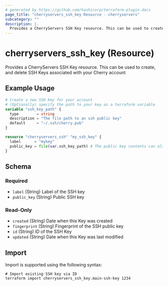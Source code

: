 ```yaml
---
# generated by https://github.com/hashicorp/terraform-plugin-docs
page_title: "cherryservers_ssh_key Resource - cherryservers"
subcategory: ""
description: |-
  Provides a CherryServers SSH Key resource. This can be used to create, and delete SSH Keys associated with your Cherry account
---
```


# cherryservers_ssh_key (Resource)

Provides a CherryServers SSH Key resource. This can be used to create, and delete SSH Keys associated with your Cherry account

## Example Usage

```terraform
# Create a new SSH Key for your account
# (Optionally) specify the path to your key as a terraform variable
variable "ssh_key_path" {
  type        = string
  description = "The file path to an ssh public key"
  default     = "~/.ssh/cherry.pub"
}

resource "cherryservers_ssh" "my_ssh_key" {
  label      = "mykey"
  public_key = file(var.ssh_key_path) # The public key contents can also be stored specific here directly
}
```

<!-- schema generated by tfplugindocs -->
## Schema

### Required

- `label` (String) Label of the SSH key
- `public_key` (String) Public SSH key

### Read-Only

- `created` (String) Date when this Key was created
- `fingerprint` (String) Fingerprint of the SSH public key
- `id` (String) ID of the SSH Key
- `updated` (String) Date when this Key was last modified

## Import

Import is supported using the following syntax:

```shell
# Import existing SSH key via ID
terraform import cherryservers_ssh_key.main-ssh-key 1234
```

